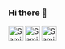 ### Hi there 👋

<!-- ![](https://komarev.com/ghpvc/?username=srustamov&color=brightgreen) -->


<!--
**srustamov/srustamov** is a ✨ _special_ ✨ repository because its `README.md` (this file) appears on your GitHub profile.

Here are some ideas to get you started:

- 🔭 I’m currently working on ...
- 🌱 I’m currently learning ...
- 👯 I’m looking to collaborate on ...
- 🤔 I’m looking for help with ...
- 💬 Ask me about ...
- 📫 How to reach me: ...
- 😄 Pronouns: ...
- ⚡ Fun fact: ...
-->


  

<!-- ### Connect with me: -->


[<img align="left" alt="Samir Rustamov| LinkedIn" width="30px" src="https://cdn.jsdelivr.net/npm/simple-icons@v3/icons/linkedin.svg" />](https://www.linkedin.com/in/samir-rustamov/)

[<img align="left" alt="Samir Rustamov| Medium" width="30px" src="https://cdn.jsdelivr.net/npm/simple-icons@v3/icons/medium.svg" />](https://medium.com/@samir_rustamov)

[<img align="left" alt="Samir Rustamov| Twitter" width="30px" src="https://cdn.jsdelivr.net/npm/simple-icons@v3/icons/twitter.svg" />   ](https://twitter.com/srustam0v)

